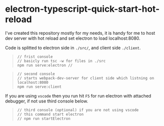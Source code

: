 # electron-typescript-quick-start-hot-reload

I've created this repository mostly for my needs, it is handy for me to host dev server with hot reload and set electron to load localhost:8080.

Code is splitted to electron side in `./src/`, and client side `./client`.

>`// frist console`\
>`// basicly run tsc -w for files in ./src`\
>`npm run serve:electron //`

>`// second console`\
>`// starts webpack-dev-server for client side which listning on localhost:8080`\
>`npm run serve:client`

If you are using `vscode` then you run hit `F5` for run electron with attached debugger, if not use third console below.

>`// third console (optional) if you are not using vscode`\
>`// this command start electron`\
>`// npm run startElectron`

